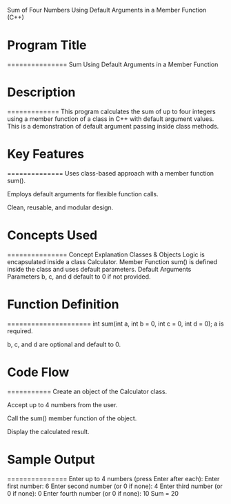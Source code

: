 Sum of Four Numbers Using Default Arguments in a Member Function (C++)

# Program Title
===============
Sum Using Default Arguments in a Member Function



# Description
=============
This program calculates the sum of up to four integers using a member function of a class in C++ with default argument values.
This is a demonstration of default argument passing inside class methods.



# Key Features
==============
Uses class-based approach with a member function sum().

Employs default arguments for flexible function calls.

Clean, reusable, and modular design.



# Concepts Used
===============
Concept	Explanation
Classes & Objects	Logic is encapsulated inside a class Calculator.
Member Function	sum() is defined inside the class and uses default parameters.
Default Arguments	Parameters b, c, and d default to 0 if not provided.



# Function Definition
=====================
int sum(int a, int b = 0, int c = 0, int d = 0);
a is required.

b, c, and d are optional and default to 0.



# Code Flow
===========
Create an object of the Calculator class.

Accept up to 4 numbers from the user.

Call the sum() member function of the object.

Display the calculated result.



# Sample Output
===============
Enter up to 4 numbers (press Enter after each):
Enter first number: 6
Enter second number (or 0 if none): 4
Enter third number (or 0 if none): 0
Enter fourth number (or 0 if none): 10
Sum = 20

